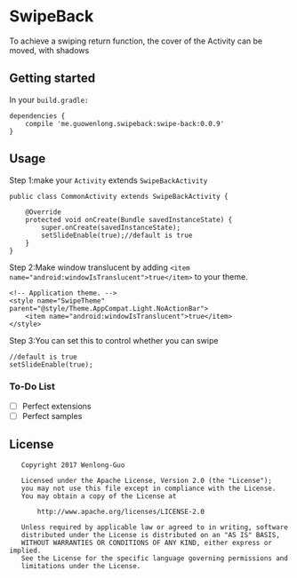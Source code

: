 # SwipeBack
To achieve a swiping return function, the cover of the Activity can be moved, with shadows
## Getting started

In your ```build.gradle:```

```
dependencies {
    compile 'me.guowenlong.swipeback:swipe-back:0.0.9'
}
```
## Usage
Step 1:make your ```Activity``` extends ```SwipeBackActivity```
```
public class CommonActivity extends SwipeBackActivity {

    @Override
    protected void onCreate(Bundle savedInstanceState) {
        super.onCreate(savedInstanceState);
        setSlideEnable(true);//default is true
    }
}
```
Step 2:Make window translucent by adding ```<item name="android:windowIsTranslucent">true</item>``` to your theme.
```
<!-- Application theme. -->
<style name="SwipeTheme" parent="@style/Theme.AppCompat.Light.NoActionBar">
    <item name="android:windowIsTranslucent">true</item>
</style>
```
Step 3:You can set this to control whether you can swipe 
```
//default is true
setSlideEnable(true);
```
### To-Do List
- [ ] Perfect extensions
- [ ] Perfect samples

## License
```
   Copyright 2017 Wenlong-Guo

   Licensed under the Apache License, Version 2.0 (the "License");
   you may not use this file except in compliance with the License.
   You may obtain a copy of the License at

       http://www.apache.org/licenses/LICENSE-2.0

   Unless required by applicable law or agreed to in writing, software
   distributed under the License is distributed on an "AS IS" BASIS,
   WITHOUT WARRANTIES OR CONDITIONS OF ANY KIND, either express or implied.
   See the License for the specific language governing permissions and
   limitations under the License.
```
